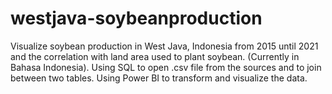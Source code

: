 # westjava-soybeanproduction
Visualize soybean production in West Java, Indonesia from 2015 until 2021 and the correlation with land area used to plant soybean. 
(Currently in Bahasa Indonesia).
Using SQL to open .csv file from the sources and to join between two tables.
Using Power BI to transform and visualize the data.
